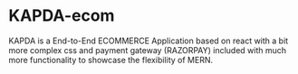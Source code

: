 # KAPDA-ecom
KAPDA is a End-to-End ECOMMERCE Application based on react with a bit more complex css and payment gateway (RAZORPAY) included with much more functionality to showcase the flexibility of MERN.
